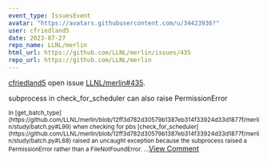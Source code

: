 ```yaml
---
event_type: IssuesEvent
avatar: "https://avatars.githubusercontent.com/u/34423936?"
user: cfriedland5
date: 2023-07-27
repo_name: LLNL/merlin
html_url: https://github.com/LLNL/merlin/issues/435
repo_url: https://github.com/LLNL/merlin
---
```


<a href='https://github.com/cfriedland5' target='_blank'>cfriedland5</a> open issue <a href='https://github.com/LLNL/merlin/issues/435' target='_blank'>LLNL/merlin#435</a>.

<p>subprocess in check_for_scheduler can also raise PermissionError</p><small>In [get_batch_type](https://github.com/LLNL/merlin/blob/12ff3d782d30579b1387eb314f33924d33d1877f/merlin/study/batch.py#L99) when checking for pbs [check_for_scheduler](https://github.com/LLNL/merlin/blob/12ff3d782d30579b1387eb314f33924d33d1877f/merlin/study/batch.py#L68) raised an uncaught exception because the subprocess raised a PermissionError rather than a FileNotFoundError....</small><a href='https://github.com/LLNL/merlin/issues/435' target='_blank'>View Comment</a>